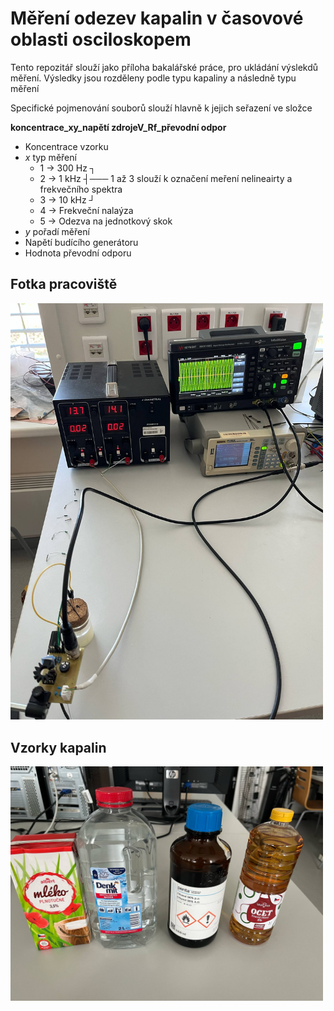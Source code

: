 # Měření odezev kapalin v časovové oblasti osciloskopem
Tento repozitář slouží jako příloha bakalářské práce, pro ukládání výslekdů měření.
Výsledky jsou rozděleny podle typu kapaliny a následně typu měření

Specifické pojmenování souborů slouží hlavně k jejich seřazení ve složce

**koncentrace_xy_napětí zdrojeV_Rf_převodní odpor**
- Koncentrace vzorku
- *x* typ měření
  - 1 → 300 Hz   ┐
  - 2 → 1 kHz    ┤─── 1 až 3 slouží k označení meření nelineairty a frekvečního spektra
  - 3 → 10 kHz   ┘
  - 4 -> Frekveční nalaýza
  - 5 -> Odezva na jednotkový skok
- *y* pořadí měření
- Napětí budícího generátoru
- Hodnota převodní odporu

## Fotka pracoviště
<img src="Fotky%20z%20měření/Pracovsite2.jpg" alt="Fotka pracoviště" width="500">

## Vzorky kapalin
<img src="Fotky%20z%20měření/Vzorky.jpg" alt="Vzorky kapalin" width="500">
